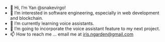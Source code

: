 - 👋 Hi, I’m Yan @snakevirgo!
- 👀 I’m interested in software engineering, especially in web development and blockchain.
- 🌱 I’m currently learning voice assistants.
- 💞️ I’m going to incorporate the voice assistant feature to my next project.
- 📫 How to reach me ...
                        email me at iris.ngarden@gmail.com

<!---
snakevirgo/snakevirgo is a ✨ special ✨ repository because its `README.md` (this file) appears on your GitHub profile.
You can click the Preview link to take a look at your changes.
--->
